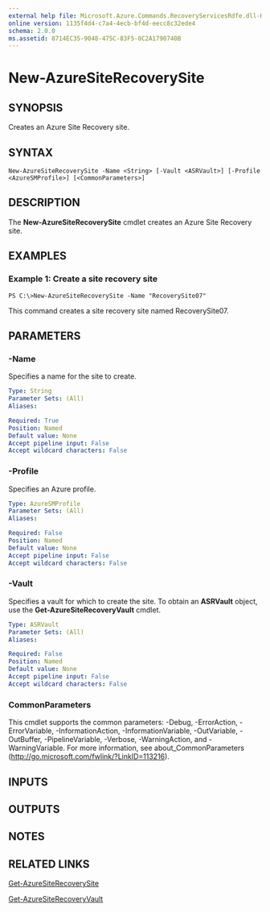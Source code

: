 ```yaml
---
external help file: Microsoft.Azure.Commands.RecoveryServicesRdfe.dll-Help.xml
online version: 1135f4d4-c7a4-4ecb-bf4d-eecc8c32ede4
schema: 2.0.0
ms.assetid: 8714EC35-9048-475C-83F5-0C2A1790740B
---
```


# New-AzureSiteRecoverySite

## SYNOPSIS
Creates an Azure Site Recovery site.

## SYNTAX

```
New-AzureSiteRecoverySite -Name <String> [-Vault <ASRVault>] [-Profile <AzureSMProfile>] [<CommonParameters>]
```

## DESCRIPTION
The **New-AzureSiteRecoverySite** cmdlet creates an Azure Site Recovery site.

## EXAMPLES

### Example 1: Create a site recovery site
```
PS C:\>New-AzureSiteRecoverySite -Name "RecoverySite07"
```

This command creates a site recovery site named RecoverySite07.

## PARAMETERS

### -Name
Specifies a name for the site to create.

```yaml
Type: String
Parameter Sets: (All)
Aliases: 

Required: True
Position: Named
Default value: None
Accept pipeline input: False
Accept wildcard characters: False
```

### -Profile
Specifies an Azure profile.

```yaml
Type: AzureSMProfile
Parameter Sets: (All)
Aliases: 

Required: False
Position: Named
Default value: None
Accept pipeline input: False
Accept wildcard characters: False
```

### -Vault
Specifies a vault for which to create the site.
To obtain an **ASRVault** object, use the **Get-AzureSiteRecoveryVault** cmdlet.

```yaml
Type: ASRVault
Parameter Sets: (All)
Aliases: 

Required: False
Position: Named
Default value: None
Accept pipeline input: False
Accept wildcard characters: False
```

### CommonParameters
This cmdlet supports the common parameters: -Debug, -ErrorAction, -ErrorVariable, -InformationAction, -InformationVariable, -OutVariable, -OutBuffer, -PipelineVariable, -Verbose, -WarningAction, and -WarningVariable. For more information, see about_CommonParameters (http://go.microsoft.com/fwlink/?LinkID=113216).

## INPUTS

## OUTPUTS

## NOTES

## RELATED LINKS

[Get-AzureSiteRecoverySite](./Get-AzureSiteRecoverySite.md)

[Get-AzureSiteRecoveryVault](./Get-AzureSiteRecoveryVault.md)


